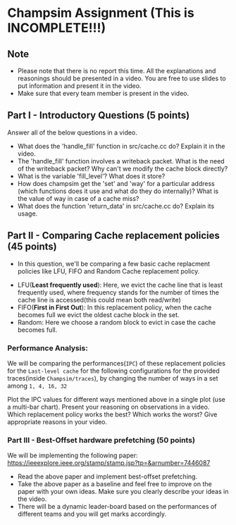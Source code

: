# Champsim Assignment (This is INCOMPLETE!!!)

## Note
* Please note that there is no report this time. All the explanations and reasonings should be presented in a video. You are free to use slides to put information and present it in the video.
* Make sure that every team member is present in the video.

## Part I - Introductory Questions (5 points)
Answer all of the below questions in a video.
- What does the 'handle_fill' function in src/cache.cc do? Explain it in the video.
- The 'handle_fill' function involves a writeback packet. What is the need of the writeback packet? Why can't we modify the cache block directly?
- What is the variable 'fill_level'? What does it store?
- How does champsim get the 'set' and 'way' for a particular address (which functions does it use and what do they do internally)? What is the value of way in case of a cache miss?
- What does the function 'return_data' in src/cache.cc do? Explain its usage.

## Part II - Comparing Cache replacement policies (45 points)
* In this question, we'll be comparing a few basic cache replacment policies like LFU, FIFO and Random Cache replacement policy.

- LFU(__Least frequently used__): Here, we evict the cache line that is least frequently used, where frequency stands for the number of times the cache line is accessed(this could mean both read/write)
- FIFO(__First in First Out__): In this replacement policy, when the cache becomes full we evict the oldest cache block in the set.
- Random: Here we choose a random block to evict in case the cache becomes full.

### Performance Analysis:
We will be comparing the performances(`IPC`) of these replacement policies for the `Last-level cache` for the following configurations for the provided traces(inside `Champsim/traces`), by changing the number of ways in a set among `1, 4, 16, 32`

Plot the IPC values for different ways mentioned above in a single plot (use a multi-bar chart). Present your reasoning on observations in a video. Which replacement policy works the best? Which works the worst? Give appropriate reasons in your video.

### Part III - Best-Offset hardware prefetching (50 points)
We will be implementing the following paper: https://ieeexplore.ieee.org/stamp/stamp.jsp?tp=&arnumber=7446087

* Read the above paper and implement best-offset prefetching. 
* Take the above paper as a baseline and feel free to improve on the paper with your own ideas. Make sure you clearly describe your ideas in the video. 
* There will be a dynamic leader-board based on the performances of different teams and you will get marks accordingly.
